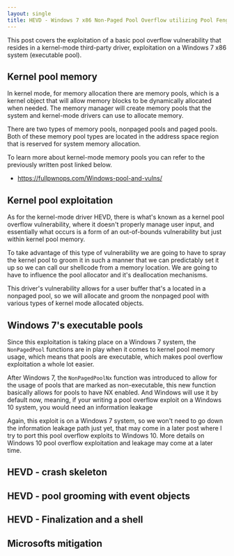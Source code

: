 ```yaml
---
layout: single
title: HEVD - Windows 7 x86 Non-Paged Pool Overflow utilizing Pool Feng-Shui - pool heap grooming
---
```


This post covers the exploitation of a basic pool overflow vulnerability that resides in a kernel-mode third-party driver, exploitation on a Windows 7 x86 system (executable pool).

## Kernel pool memory

In kernel mode, for memory allocation there are memory pools, which is a kernel object that will allow memory blocks to be dynamically allocated when needed. The memory manager will create memory pools that the system and kernel-mode drivers can use to allocate memory. 

There are two types of memory pools, nonpaged pools and paged pools. Both of these memory pool types are located in the address space region that is reserved for system memory allocation.

To learn more about kernel-mode memory pools you can refer to the previously written post linked below.

- https://fullpwnops.com/Windows-pool-and-vulns/

## Kernel pool exploitation

As for the kernel-mode driver HEVD, there is what's known as a kernel pool overflow vulnerability, where it doesn't properly manage user input, and essentially what occurs is a form of an out-of-bounds vulnerability but just within kernel pool memory.

To take advantage of this type of vulnerability we are going to have to spray the kernel pool to groom it in such a manner that we can predictably set it up so we can call our shellcode from a memory location. We are going to have to influence the pool allocator and it's deallocation mechanisms.

This driver's vulnerability allows for a user buffer that's a located in a nonpaged pool, so we will allocate and groom the nonpaged pool with various types of kernel mode allocated objects.

## Windows 7's executable pools

Since this exploitation is taking place on a Windows 7 system, the `NonPagedPool` functions are in play when it comes to kernel pool memory usage, which means that pools are executable, which makes pool overflow exploitation a whole lot easier. 

After Windows 7, the `NonPagedPoolNx` function was introduced to allow for the usage of pools that are marked as non-executable, this new function basically allows for pools to have NX enabled. And Windows will use it by default now, meaning, if your writing a pool overflow exploit on a Windows 10 system, you would need an information leakage 

Again, this exploit is on a Windows 7 system, so we won't need to go down the information leakage path just yet, that may come in a later post where I try to port this pool overflow exploits to Windows 10. More details on Windows 10 pool overflow exploitation and leakage may come at a later time.

## HEVD - crash skeleton

## HEVD - pool grooming with event objects

## HEVD - Finalization and a shell

## Microsofts mitigation
